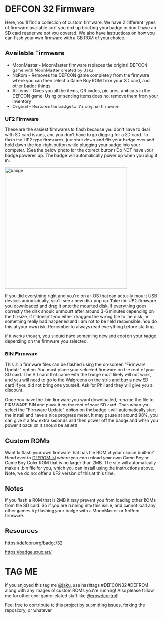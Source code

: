 # DEFCON 32 Firmware

Here, you'll find a collection of custom firmware.
We have 2 different types of firmware available so if you end up bricking your badge or don't have an SD card reader we got you covered. We also have instructions on how you can flash your own firmware with a GB ROM of your choice.

## Available Firmware

- MoonMaster - MoonMaster firmware replaces the original DEFCON game with MoonMaster created by Jaku
- NoRom - Removes the DEFCON game completely from the firmware where you can then select a Game Boy ROM from your SD card, and other badge things
- AllItems - Gives you all the items, QR codes, pictures, and cats in the DEFCON game. Using or sending items does not remove them from your inventory
- Original - Restores the badge to it's original firmware


### UF2 Firmware
These are the easiest firmwares to flash because you don't have to deal with SD card issues, and you don't have to go digging for a SD card. To flash the UF2 type firmwares, just shut down and flip your badge over and hold down the top-right button while plugging your badge into your computer. (See the below photo for the correct button) Do NOT have your badge powered up. The badge will automatically power up when you plug it in. 

<img src="https://github.com/user-attachments/assets/8c55bb0a-cdf2-487a-9784-131a514d19d8" alt="badge" width="400"/>

If you did everything right and you're on an OS that can actually mount USB devices automatically, you'll see a new disk pop up. Take the UF2 firmware you downloaded and drag it onto the mounted disk. If everything goes correctly the disk should unmount after around 3-6 minutes depending on the filesize, if it doesn't you either dragged the wrong file to the disk, or something really bad happened and I am not to be held responsible. You do this at your own risk. Remember to always read everything before starting.

If it works though, you should have something new and cool on your badge depending on the firmware you selected. 

### BIN Firmware
This .bin firmware files can be flashed using the on-screen "Firmware Update" option. You must place your selected firmware on the root of your SD card. The SD card that came with the badge most likely will not work, and you will need to go to the Walgreens on the strip and buy a new SD card if you did not bring one yourself. Ask for Phil and they will give you a discount.

Once you have the .bin firmware you want downloaded, rename the file to FIRMWARE.BIN and place it on the root of your SD card. Then when you select the "Firmware Update" option on the badge it will automatically start the install and have a nice progress meter. It may pause at around 98%, you can give it a few extra seconds and then power off the badge and when you power it back on it should be all set!

## Custom ROMs

Want to flash your own firmware that has the ROM of your choice built-in? Head over to [DEFROM.lol](https://defrom.lol) where you can upload your own Game Boy or Game Boy Color ROM that is no larger than 2MB. The site will automatically make a .bin file for you, which you can install using the instructions above. Note, we do not offer a UF2 version of this at this time.

## Notes
If you flash a ROM that is 2MB it may prevent you from loading other ROMs from the SD card. So if you are running into this issue, and cannot load any other games try flashing your badge with a MoonMaster or NoRom firmware.

## Resources

https://defcon.org/badge/32

https://badge.spux.art/

# TAG ME
If you enjoyed this tag me [@jaku](https://twitter.com/jaku), use hashtags #DEFCON32 #DEFROM along with any images of custom ROMs you're running! Also please follow me for other cool game related stuff like [@crowdcontrol](https://twitter.com/crowdcontrol)!


Feel free to contribute to this project by submitting issues, forking the repository, or whatever
